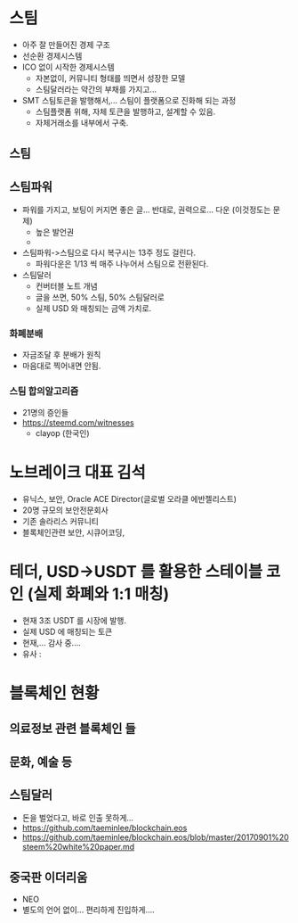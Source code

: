 # 스팀
* 아주 잘 만들어진 경제 구조
* 선순환 경제시스템
* ICO 없이 시작한 경제시스템
  - 자본없이, 커뮤니티 형태를 띄면서 성장한 모델
  - 스팀달러라는 약간의 부채를 가지고...
* SMT 스팀토큰을 발행해서,... 스팀이 플랫폼으로 진화해 되는 과정
  - 스팀플랫폼 위해, 자체 토큰을 발행하고, 설계할 수 있음.
  - 자체거래소를 내부에서 구축.

## 스팀
## 스팀파워
* 파워를 가지고, 보팅이 커지면 좋은 글... 반대로, 권력으로... 다운 (이것정도는 문제)
  - 높은 발언권
  - 
* 스팀파워->스팀으로 다시 복구시는 13주 정도 걸린다. 
  - 파워다운은 1/13 씩 매주 나누어서 스팀으로 전환된다.
* 스팀달러
  - 컨버터블 노트 개념
  - 글을 쓰면, 50% 스팀, 50% 스팀달러로
  - 실제 USD 와 매칭되는 금액 가치로.

### 화폐분배
* 자금조달 후 분배가 원칙
* 마음대로 찍어내면 안됨.

### 스팀 합의알고리즘
* 21명의 증인들
* https://steemd.com/witnesses
  - clayop (한국인)

# 노브레이크 대표 김석
  - 유닉스, 보안, Oracle ACE Director(글로벌 오라클 에반젤리스트)
  - 20명 규모의 보안전문회사
  - 기존 솔라리스 커뮤니티
  - 블록체인관련 보안, 시큐어코딩, 







# 테더, USD->USDT 를 활용한 스테이블 코인 (실제 화폐와 1:1 매칭) 
* 현재 3조 USDT 를 시장에 발행.
* 실제 USD 에 매칭되는 토큰
* 현재,... 감사 중.... 
* 유사 : 

# 블록체인 현황
## 의료정보 관련 블록체인 들
## 문화, 예술 등








  





## 스팀달러

* 돈을 벌었다고, 바로 인출 못하게...
* https://github.com/taeminlee/blockchain.eos
* https://github.com/taeminlee/blockchain.eos/blob/master/20170901%20steem%20white%20paper.md

## 중국판 이더리움 
* NEO
* 별도의 언어 없이... 편리하게 진입하게.... 






